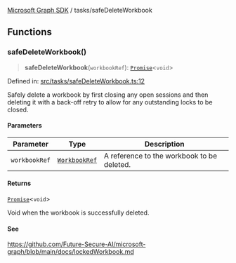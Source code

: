 [Microsoft Graph SDK](../README.md) / tasks/safeDeleteWorkbook

## Functions

### safeDeleteWorkbook()

> **safeDeleteWorkbook**(`workbookRef`): [`Promise`](https://developer.mozilla.org/docs/Web/JavaScript/Reference/Global_Objects/Promise)\<`void`\>

Defined in: [src/tasks/safeDeleteWorkbook.ts:12](https://github.com/Future-Secure-AI/microsoft-graph/blob/main/src/tasks/safeDeleteWorkbook.ts#L12)

Safely delete a workbook by first closing any open sessions and then deleting it with a back-off retry to allow for any outstanding locks to be closed.

#### Parameters

| Parameter | Type | Description |
| ------ | ------ | ------ |
| `workbookRef` | [`WorkbookRef`](../WorkbookRef.md#workbookref) | A reference to the workbook to be deleted. |

#### Returns

[`Promise`](https://developer.mozilla.org/docs/Web/JavaScript/Reference/Global_Objects/Promise)\<`void`\>

Void when the workbook is successfully deleted.

#### See

https://github.com/Future-Secure-AI/microsoft-graph/blob/main/docs/lockedWorkbook.md
